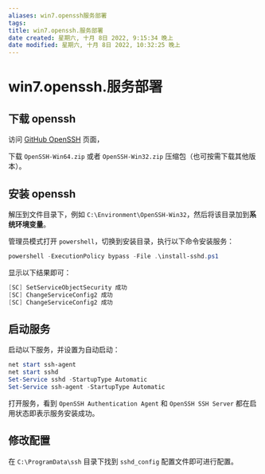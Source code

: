 ```yaml
---
aliases: win7.openssh服务部署
tags: 
title: win7.openssh.服务部署
date created: 星期六, 十月 8日 2022, 9:15:34 晚上
date modified: 星期六, 十月 8日 2022, 10:32:25 晚上
---
```


# win7.openssh.服务部署

## 下载 openssh

访问 [GitHub OpenSSH](https://github.com/PowerShell/Win32-OpenSSH/releases) 页面，

下载 `OpenSSH-Win64.zip` 或者 `OpenSSH-Win32.zip` 压缩包（也可按需下载其他版本）。

## 安装 openssh

解压到文件目录下，例如 `C:\Environment\OpenSSH-Win32`，然后将该目录加到**系统环境变量**。

管理员模式打开 `powershell`，切换到安装目录，执行以下命令安装服务：

```powershell
powershell -ExecutionPolicy bypass -File .\install-sshd.ps1
```

显示以下结果即可：

```powershell
[SC] SetServiceObjectSecurity 成功
[SC] ChangeServiceConfig2 成功
[SC] ChangeServiceConfig2 成功
```

## 启动服务

启动以下服务，并设置为自动启动：

```powershell
net start ssh-agent
net start sshd
Set-Service sshd -StartupType Automatic
Set-Service ssh-agent -StartupType Automatic
```

打开服务，看到 `OpenSSH Authentication Agent` 和 `OpenSSH SSH Server` 都在启用状态即表示服务安装成功。

## 修改配置

在 `C:\ProgramData\ssh` 目录下找到 `sshd_config` 配置文件即可进行配置。
